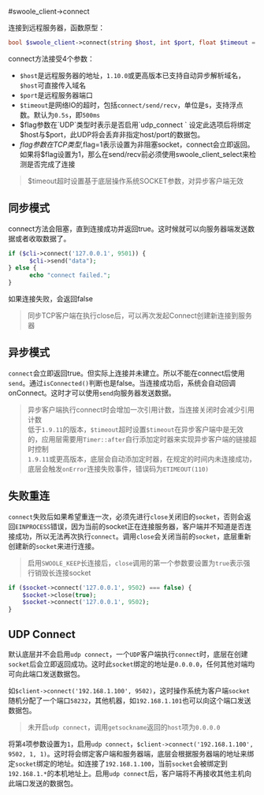 #swoole_client->connect

连接到远程服务器，函数原型：
```php
bool $swoole_client->connect(string $host, int $port, float $timeout = 0.5, int $flag = 0)
```
connect方法接受4个参数：

* `$host`是远程服务器的地址，`1.10.0`或更高版本已支持自动异步解析域名，`$host`可直接传入域名
* `$port`是远程服务器端口
* `$timeout`是网络IO的超时，包括`connect/send/recv`，单位是s，支持浮点数。默认为`0.5s`，即`500ms`
* $flag参数在`UDP`类型时表示是否启用`udp_connect `
设定此选项后将绑定$host与$port，此UDP将会丢弃非指定host/port的数据包。
* $flag参数在TCP类型,$flag=1表示设置为非阻塞socket，connect会立即返回。如果将$flag设置为1，那么在send/recv前必须使用swoole_client_select来检测是否完成了连接

> $timeout超时设置基于底层操作系统SOCKET参数，对异步客户端无效  

同步模式
-----
connect方法会阻塞，直到连接成功并返回true。这时候就可以向服务器端发送数据或者收取数据了。

```php
if ($cli->connect('127.0.0.1', 9501)) {
      $cli->send("data");
} else {
      echo "connect failed.";
}
```
如果连接失败，会返回false
> 同步TCP客户端在执行close后，可以再次发起Connect创建新连接到服务器  

异步模式
----
`connect`会立即返回true。但实际上连接并未建立。所以不能在connect后使用`send`。通过`isConnected()`判断也是false。当连接成功后，系统会自动回调onConnect。这时才可以使用`send`向服务器发送数据。


> 异步客户端执行connect时会增加一次引用计数，当连接关闭时会减少引用计数  
> 低于`1.9.11`的版本，`$timeout`超时设置`$timeout`在异步客户端中是无效的，应用层需要用`Timer::after`自行添加定时器来实现异步客户端的链接超时控制  
> `1.9.11`或更高版本，底层会自动添加定时器，在规定的时间内未连接成功，底层会触发`onError`连接失败事件，错误码为`ETIMEOUT(110)`  

失败重连
----
`connect`失败后如果希望重连一次，必须先进行`close`关闭旧的`socket`，否则会返回`EINPROCESS`错误，因为当前的socket正在连接服务器，客户端并不知道是否连接成功，所以无法再次执行`connect`。调用`close`会关闭当前的`socket`，底层重新创建新的`socket`来进行连接。

> 启用`SWOOLE_KEEP`长连接后，`close`调用的第一个参数要设置为`true`表示强行销毁长连接socket

```php
if ($socket->connect('127.0.0.1', 9502) === false) {
    $socket->close(true);
    $socket->connect('127.0.0.1', 9502);
}
```

UDP Connect
----
默认底层并不会启用`udp connect`，一个`UDP`客户端执行`connect`时，底层在创建`socket`后会立即返回成功。这时此`socket`绑定的地址是`0.0.0.0`，任何其他对端均可向此端口发送数据包。

如`$client->connect('192.168.1.100', 9502)`，这时操作系统为客户端`socket`随机分配了一个端口`58232`，其他机器，如`192.168.1.101`也可以向这个端口发送数据包。

> 未开启`udp connect`，调用`getsockname`返回的`host`项为`0.0.0.0`

将第`4`项参数设置为`1`，启用`udp connect`，`$client->connect('192.168.1.100', 9502, 1, 1)`。这时将会绑定客户端和服务器端，底层会根据服务器端的地址来绑定`socket`绑定的地址。如连接了`192.168.1.100`，当前`socket`会被绑定到`192.168.1.*`的本机地址上。启用`udp connect`后，客户端将不再接收其他主机向此端口发送的数据包。